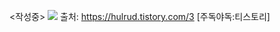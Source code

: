 <작성중>
<img src="https://capsule-render.vercel.app/api?type=모양&color=색상코드&height=높이&section=footer&text=텍스트&fontSize=텍스트크기" />
출처: https://hulrud.tistory.com/3 [주독야독:티스토리]
